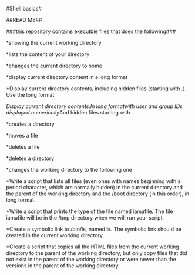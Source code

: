 #Shell basics#

##READ ME##

###this repository contains executble files that does the following###

*showing the current working directory

*lists the content of your directory

*changes the current directory to home

*display current directory content in a long format

*Display current directory contents, including hidden files (starting with .). Use the long format

*Display current directory contents.*In long format*with user and group IDs displayed numerically*And hidden files starting with .

*creates a directory

*moves a file

*deletes a file

*deletes a directory

*changes the working directory to the following one

*Write a script that lists all files (even ones with names beginning with a period character, which are normally hidden) in the current directory and the parent of the working directory and the /boot directory (in this order), in long format.

*Write a script that prints the type of the file named iamafile. The file iamafile will be in the /tmp directory when we will run your script.

*Create a symbolic link to /bin/ls, named __ls__. The symbolic link should be created in the current working directory.

*Create a script that copies all the HTML files from the current working directory to the parent of the working directory, but only copy files that did not exist in the parent of the working directory or were newer than the versions in the parent of the working directory.



